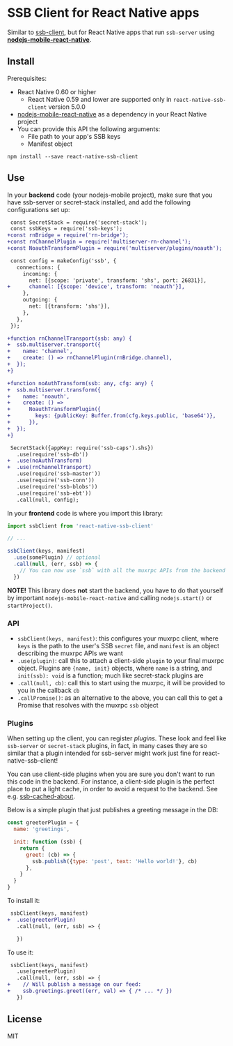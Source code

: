 # SSB Client for React Native apps

Similar to [ssb-client](https://github.com/ssbc/ssb-client), but for React Native apps that run `ssb-server` using **[nodejs-mobile-react-native](https://github.com/janeasystems/nodejs-mobile-react-native)**.

## Install

Prerequisites:

- React Native 0.60 or higher
  - React Native 0.59 and lower are supported only in `react-native-ssb-client` version 5.0.0
- [nodejs-mobile-react-native](https://github.com/janeasystems/nodejs-mobile-react-native) as a dependency in your React Native project
- You can provide this API the following arguments:
  - File path to your app's SSB keys
  - Manifest object

```
npm install --save react-native-ssb-client
```

## Use

In your **backend** code (your nodejs-mobile project), make sure that you have ssb-server or secret-stack installed, and add the following configurations set up:

```diff
 const SecretStack = require('secret-stack');
 const ssbKeys = require('ssb-keys');
+const rnBridge = require('rn-bridge');
+const rnChannelPlugin = require('multiserver-rn-channel');
+const NoauthTransformPlugin = require('multiserver/plugins/noauth');

 const config = makeConfig('ssb', {
   connections: {
     incoming: {
       net: [{scope: 'private', transform: 'shs', port: 26831}],
+      channel: [{scope: 'device', transform: 'noauth'}],
     },
     outgoing: {
       net: [{transform: 'shs'}],
     },
   },
 });

+function rnChannelTransport(ssb: any) {
+  ssb.multiserver.transport({
+    name: 'channel',
+    create: () => rnChannelPlugin(rnBridge.channel),
+  });
+}

+function noAuthTransform(ssb: any, cfg: any) {
+  ssb.multiserver.transform({
+    name: 'noauth',
+    create: () =>
+      NoauthTransformPlugin({
+        keys: {publicKey: Buffer.from(cfg.keys.public, 'base64')},
+      }),
+  });
+}

 SecretStack({appKey: require('ssb-caps').shs})
   .use(require('ssb-db'))
+  .use(noAuthTransform)
+  .use(rnChannelTransport)
   .use(require('ssb-master'))
   .use(require('ssb-conn'))
   .use(require('ssb-blobs'))
   .use(require('ssb-ebt'))
   .call(null, config);
```

In your **frontend** code is where you import this library:

```js
import ssbClient from 'react-native-ssb-client'

// ...

ssbClient(keys, manifest)
  .use(somePlugin) // optional
  .call(null, (err, ssb) => {
    // You can now use `ssb` with all the muxrpc APIs from the backend
  })
```

**NOTE!** This library does **not** start the backend, you have to do that yourself by important `nodejs-mobile-react-native` and calling `nodejs.start()` or `startProject()`.

### API

- `ssbClient(keys, manifest)`: this configures your muxrpc client, where `keys` is the path to the user's SSB `secret` file, and `manifest` is an object describing the muxrpc APIs we want
- `.use(plugin)`: call this to attach a client-side `plugin` to your final muxrpc object. Plugins are `{name, init}` objects, where `name` is a string, and `init(ssb): void` is a function; much like secret-stack plugins are
- `.call(null, cb)`: call this to start using the muxrpc, it will be provided to you in the callback `cb`
- `.callPromise()`: as an alternative to the above, you can call this to get a Promise that resolves with the muxrpc `ssb` object

### Plugins

When setting up the client, you can register *plugins*. These look and feel like `ssb-server` or `secret-stack` plugins, in fact, in many cases they are so similar that a plugin intended for ssb-server might work just fine for react-native-ssb-client!

You can use client-side plugins when you are sure you don't want to run this code in the backend. For instance, a client-side plugin is the perfect place to put a light cache, in order to avoid a request to the backend. See e.g. [ssb-cached-about](https://gitlab.com/staltz/ssb-cached-about).

Below is a simple plugin that just publishes a greeting message in the DB:

```js
const greeterPlugin = {
  name: 'greetings',

  init: function (ssb) {
    return {
      greet: (cb) => {
        ssb.publish({type: 'post', text: 'Hello world!'}, cb)
      },
    }
  }
}
```

To install it:

```diff
 ssbClient(keys, manifest)
+  .use(greeterPlugin)
   .call(null, (err, ssb) => {

   })
```

To use it:

```diff
 ssbClient(keys, manifest)
   .use(greeterPlugin)
   .call(null, (err, ssb) => {
+    // Will publish a message on our feed:
+    ssb.greetings.greet((err, val) => { /* ... */ })
   })
```

## License

MIT
